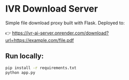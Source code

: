 # IVR Download Server

Simple file download proxy built with Flask. Deployed to:

👉 https://ivr-ai-server.onrender.com/download?url=https://example.com/file.pdf

## Run locally:

```bash
pip install -r requirements.txt
python app.py
